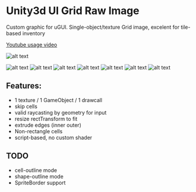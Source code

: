 # Unity3d UI Grid Raw Image
Custom graphic for uGUI. Single-object/texture Grid image, excelent for tile-based inventory

[Youtube usage video](https://youtu.be/E7Ouh1k3No0?si=mEKckcfdjrP_Yf0Z)

![alt text](https://github.com/mitay-walle/com.mitay-walle.grid-raw-image/blob/main/~.github/Documentation/inspector-preview.png)

![alt text](https://github.com/mitay-walle/com.mitay-walle.grid-raw-image/blob/main/~.github/Documentation/Screenshot_1.png)
![alt text](https://github.com/mitay-walle/com.mitay-walle.grid-raw-image/blob/main/~.github/Documentation/Screenshot_2.png)
![alt text](https://github.com/mitay-walle/com.mitay-walle.grid-raw-image/blob/main/~.github/Documentation/Screenshot_3.png)
![alt text](https://github.com/mitay-walle/com.mitay-walle.grid-raw-image/blob/main/~.github/Documentation/Screenshot_4.png)
![alt text](https://github.com/mitay-walle/com.mitay-walle.grid-raw-image/blob/main/~.github/Documentation/Screenshot_5.png)
![alt text](https://github.com/mitay-walle/com.mitay-walle.grid-raw-image/blob/main/~.github/Documentation/Screenshot_6.png)
![alt text](https://github.com/mitay-walle/com.mitay-walle.grid-raw-image/blob/main/~.github/Documentation/Screenshot_20.png)

## Features:
- 1 texture / 1 GameObject / 1 drawcall
- skip cells
- valid raycasting by geometry for input
- resize rectTransform to fit
- extrude edges (inner outer)
- Non-rectangle cells
- script-based, no custom shader

## TODO
- cell-outline mode
- shape-outline mode
- SpriteBorder support



